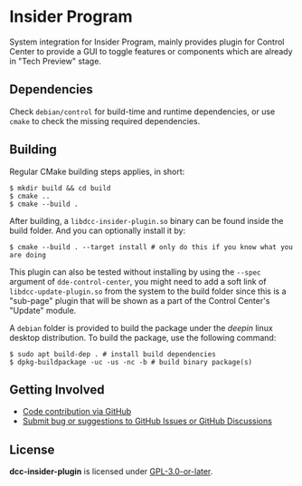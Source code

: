 # Insider Program

System integration for Insider Program, mainly provides plugin for Control Center to provide a GUI to toggle features or components which are already in "Tech Preview" stage.

## Dependencies

Check `debian/control` for build-time and runtime dependencies, or use `cmake` to check the missing required dependencies.

## Building

Regular CMake building steps applies, in short:

```shell
$ mkdir build && cd build
$ cmake ..
$ cmake --build .
```

After building, a `libdcc-insider-plugin.so` binary can be found inside the build folder. And you can optionally install it by:

```shell
$ cmake --build . --target install # only do this if you know what you are doing
```

This plugin can also be tested without installing by using the `--spec` argument of `dde-control-center`, you might need to add a soft link of `libdcc-update-plugin.so` from the system to the build folder since this is a "sub-page" plugin that will be shown as a part of the Control Center's "Update" module.

A `debian` folder is provided to build the package under the *deepin* linux desktop distribution. To build the package, use the following command:

```shell
$ sudo apt build-dep . # install build dependencies
$ dpkg-buildpackage -uc -us -nc -b # build binary package(s)
```

## Getting Involved

- [Code contribution via GitHub](https://github.com/linuxdeepin/dcc-insider-plugin/)
- [Submit bug or suggestions to GitHub Issues or GitHub Discussions](https://github.com/linuxdeepin/developer-center/issues/new/choose)

## License

**dcc-insider-plugin** is licensed under [GPL-3.0-or-later](LICENSE).

